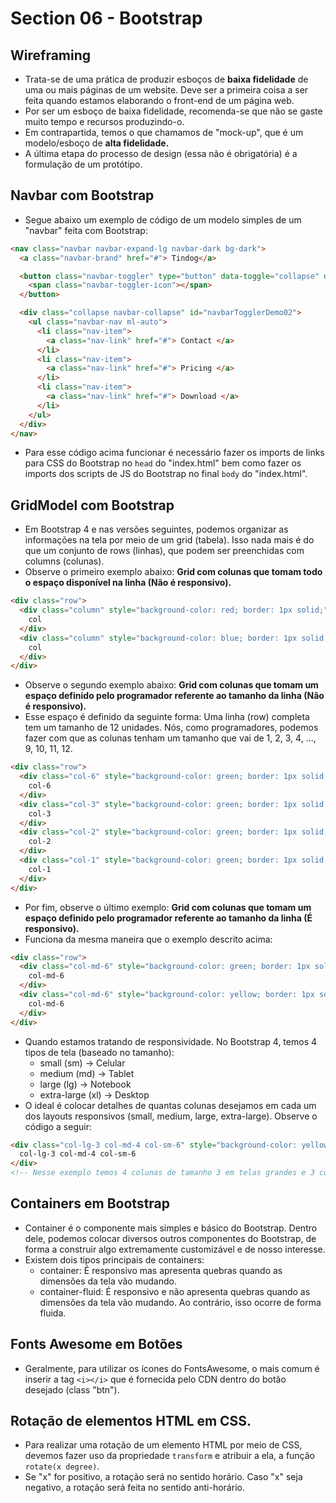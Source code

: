 # Section 06 - Bootstrap

## Wireframing
* Trata-se de uma prática de produzir esboços de __baixa fidelidade__ de uma ou mais páginas de um website. Deve ser a primeira coisa a ser feita quando estamos elaborando o front-end de um página web.
* Por ser um esboço de baixa fidelidade, recomenda-se que não se gaste muito tempo e recursos produzindo-o.
* Em contrapartida, temos o que chamamos de "mock-up", que é um modelo/esboço de __alta fidelidade.__
* A última etapa do processo de design (essa não é obrigatória) é a formulação de um protótipo.

## Navbar com Bootstrap
* Segue abaixo um exemplo de código de um modelo simples de um "navbar" feita com Bootstrap:
```html
<nav class="navbar navbar-expand-lg navbar-dark bg-dark">
  <a class="navbar-brand" href="#"> Tindog</a>

  <button class="navbar-toggler" type="button" data-toggle="collapse" data-target="#navbarTogglerDemo02">
    <span class="navbar-toggler-icon"></span>
  </button>

  <div class="collapse navbar-collapse" id="navbarTogglerDemo02">
    <ul class="navbar-nav ml-auto">
      <li class="nav-item">
        <a class="nav-link" href="#"> Contact </a>
      </li>
      <li class="nav-item">
        <a class="nav-link" href="#"> Pricing </a>
      </li>
      <li class="nav-item">
        <a class="nav-link" href="#"> Download </a>
      </li>
    </ul>
  </div>
</nav>
```
* Para esse código acima funcionar é necessário fazer os imports de links para CSS do Bootstrap no ```head``` do "index.html" bem como fazer os imports dos scripts de JS do Bootstrap no final ```body``` do "index.html".

## GridModel com Bootstrap
* Em Bootstrap 4 e nas versões seguintes, podemos organizar as informações na tela por meio de um grid (tabela). Isso nada mais é do que um conjunto de rows (linhas), que podem ser preenchidas com columns (colunas).
* Observe o primeiro exemplo abaixo: __Grid com colunas que tomam todo o espaço disponível na linha (Não é responsivo).__
```html
<div class="row">
  <div class="column" style="background-color: red; border: 1px solid;">
    col
  </div>
  <div class="column" style="background-color: blue; border: 1px solid;">
    col
  </div>
</div>
```
* Observe o segundo exemplo abaixo: __Grid com colunas que tomam um espaço definido pelo programador referente ao tamanho da linha (Não é responsivo).__
* Esse espaço é definido da seguinte forma: Uma linha (row) completa tem um tamanho de 12 unidades. Nós, como programadores, podemos fazer com que as colunas tenham um tamanho que vai de 1, 2, 3, 4, ..., 9, 10, 11, 12.
```html
<div class="row">
  <div class="col-6" style="background-color: green; border: 1px solid;">
    col-6
  </div>
  <div class="col-3" style="background-color: green; border: 1px solid;">
    col-3
  </div>
  <div class="col-2" style="background-color: green; border: 1px solid;">
    col-2
  </div>
  <div class="col-1" style="background-color: green; border: 1px solid;">
    col-1
  </div>
</div>
```
* Por fim, observe o último exemplo: __Grid com colunas que tomam um espaço definido pelo programador referente ao tamanho da linha (É responsivo).__
* Funciona da mesma maneira que o exemplo descrito acima:
```html
<div class="row">
  <div class="col-md-6" style="background-color: green; border: 1px solid;">
    col-md-6
  </div>
  <div class="col-md-6" style="background-color: yellow; border: 1px solid;">
    col-md-6
  </div>
</div>
```
* Quando estamos tratando de responsividade. No Bootstrap 4, temos 4 tipos de tela (baseado no tamanho):
  * small (sm) -> Celular
  * medium (md) -> Tablet
  * large (lg) -> Notebook
  * extra-large (xl) -> Desktop
* O ideal é colocar detalhes de quantas colunas desejamos em cada um dos layouts responsivos (small, medium, large, extra-large). Observe o código a seguir:
```html
<div class="col-lg-3 col-md-4 col-sm-6" style="background-color: yellow; border: 1px solid;">
  col-lg-3 col-md-4 col-sm-6
</div>
<!-- Nesse exemplo temos 4 colunas de tamanho 3 em telas grandes e 3 colunas de tamanho 4 em telas de tamanho médio. -->
```

## Containers em Bootstrap
* Container é o componente mais simples e básico do Bootstrap. Dentro dele, podemos colocar diversos outros componentes do Bootstrap, de forma a construir algo extremamente customizável e de nosso interesse.
* Existem dois tipos principais de containers:
  * container: É responsivo mas apresenta quebras quando as dimensões da tela vão mudando.
  * container-fluid: É responsivo e não apresenta quebras quando as dimensões da tela vão mudando. Ao contrário, isso ocorre de forma fluida.

## Fonts Awesome em Botões
* Geralmente, para utilizar os ícones do FontsAwesome, o mais comum é inserir a tag ```<i></i>``` que é fornecida pelo CDN dentro do botão desejado (class "btn").

## Rotação de elementos HTML em CSS.
* Para realizar uma rotação de um elemento HTML por meio de CSS, devemos fazer uso da propriedade ```transform``` e atribuir a ela, a função ```rotate(x degree)```. 
* Se "x" for positivo, a rotação será no sentido horário. Caso "x" seja negativo, a rotação será feita no sentido anti-horário.
